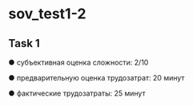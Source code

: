 # sov_test1-2

## Task 1

● субъективная оценка сложности: 2/10

● предварительную оценка трудозатрат: 20 минут

● фактические трудозатраты: 25 минут